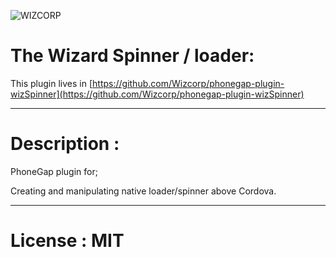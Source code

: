 ![WIZCORP](http://www.wizcorp.jp/wp-content/themes/business-lite/images/all/wizcorp-logo.png)

# The Wizard Spinner / loader: 

This plugin lives in [https://github.com/Wizcorp/phonegap-plugin-wizSpinner](https://github.com/Wizcorp/phonegap-plugin-wizSpinner)

--------------

# Description :

PhoneGap plugin for;

Creating and manipulating native loader/spinner above Cordova. 

--------------

# License : MIT